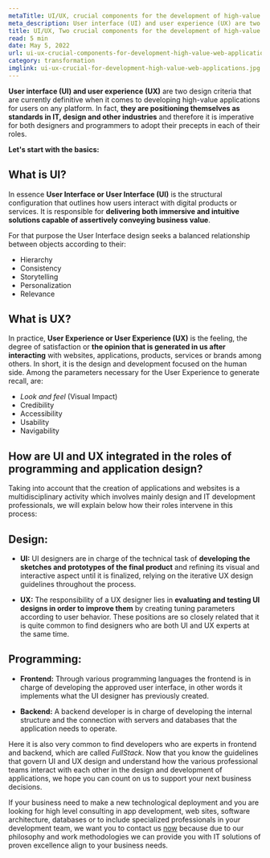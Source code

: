 ```yaml
---
metaTitle: UI/UX, crucial components for the development of high-value web applications
meta_description: User interface (UI) and user experience (UX) are two design criteria that are now defining criteria when it comes to developing high-value applications for users on any platform
title: UI/UX, Two crucial components for the development of high-value applications and websites
read: 5 min
date: May 5, 2022
url: ui-ux-crucial-components-for-development-high-value-web-applications
category: transformation
imglink: ui-ux-crucial-for-development-high-value-web-applications.jpg
---
```


**User interface (UI) and user experience (UX)** are two design criteria that are currently definitive when it comes to developing high-value applications for users on any platform. In fact, **they are positioning themselves as standards in IT, design and other industries** and therefore it is imperative for both designers and programmers to adopt their precepts in each of their roles.

**Let's start with the basics:**

## What is UI?

In essence **User Interface or User Interface (UI)** is the structural configuration that outlines how users interact with digital products or services. It is responsible for **delivering both immersive and intuitive solutions capable of assertively conveying business value**.

For that purpose the User Interface design seeks a balanced relationship between objects according to their:

- Hierarchy
- Consistency
- Storytelling
- Personalization
- Relevance

## What is UX?

In practice, **User Experience or User Experience (UX)** is the feeling, the degree of satisfaction or **the opinion that is generated in us after interacting** with websites, applications, products, services or brands among others. In short, it is the design and development focused on the human side.
Among the parameters necessary for the User Experience to generate recall, are:

- _Look and feel_ (Visual Impact)
- Credibility
- Accessibility
- Usability
- Navigability

## How are UI and UX integrated in the roles of programming and application design?

Taking into account that the creation of applications and websites is a multidisciplinary activity which involves mainly design and IT development professionals, we will explain below how their roles intervene in this process:

## Design:

- **UI:** UI designers are in charge of the technical task of **developing the sketches and prototypes of the final product** and refining its visual and interactive aspect until it is finalized, relying on the iterative UX design guidelines throughout the process.

- **UX:** The responsibility of a UX designer lies in **evaluating and testing UI designs in order to improve them** by creating tuning parameters according to user behavior.
  These positions are so closely related that it is quite common to find designers who are both UI and UX experts at the same time.

## Programming:

- **Frontend:** Through various programming languages the frontend is in charge of developing the approved user interface, in other words it implements what the UI designer has previously created.

- **Backend:** A backend developer is in charge of developing the internal structure and the connection with servers and databases that the application needs to operate.

Here it is also very common to find developers who are experts in frontend and backend, which are called _FullStack_.
Now that you know the guidelines that govern UI and UX design and understand how the various professional teams interact with each other in the design and development of applications, we hope you can count on us to support your next business decisions.

If your business need to make a new technological deployment and you are looking for high level consulting in app development, web sites, software architecture, databases or to include specialized professionals in your development team, we want you to contact us [now](https://www.dreamcodesoft.com/about) because due to our philosophy and work methodologies we can provide you with IT solutions of proven excellence align to your business needs.
